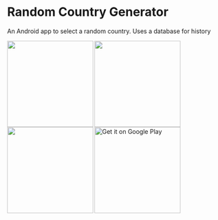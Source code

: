 # Random Country Generator

An Android app to select a random country. Uses a database for history

<img align="left" width="200"  src="https://play-lh.googleusercontent.com/kY9wsyiLDTJdOpRN-UjYJnVGdGOB1WCnErCJ9mIXvwAkN8dR9xIMn4bYiJ8ApeuUC6wF=w2560-h1287">
<img align="left" width="200"  src="https://play-lh.googleusercontent.com/jbgbt-4cP52Xrlc6sA_NmfunvNvqqTJuCedSndbUEK4y5obX7g9TwZ4Anu_GW8BhgbrN=w2560-h1287">
<img align="left" width="200"  src="https://play-lh.googleusercontent.com/OH8SF5cUf_vJ5wEpK-BmIGh_9QTUIltYMRL4DmN25vOVCgQb_KusLBlPVhJ4TMENRdR8=w2560-h1287">

##
<a href='https://play.google.com/store/apps/details?id=se.swecookie.randomcountrygenerator&pcampaignid=pcampaignidMKT-Other-global-all-co-prtnr-py-PartBadge-Mar2515-1'><img width="200" alt='Get it on Google Play' src='https://play.google.com/intl/en_us/badges/static/images/badges/en_badge_web_generic.png'/></a>
